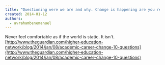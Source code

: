 ```yaml
---
title: "Questioning were we are and why. Change is happening are you ready?"
created: 2014-01-12
authors: 
  - avrahambenemanuel
---
```


Never feel comfortable as if the world is static. It isn't. [http://www.theguardian.com/higher-education-network/blog/2014/jan/08/academic-career-change-10-questions](http://www.theguardian.com/higher-education-network/blog/2014/jan/08/academic-career-change-10-questions)
